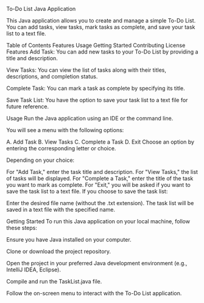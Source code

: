 To-Do List Java Application

This Java application allows you to create and manage a simple To-Do List. You can add tasks, view tasks, mark tasks as complete, and save your task list to a text file.

Table of Contents
Features
Usage
Getting Started
Contributing
License
Features
Add Task: You can add new tasks to your To-Do List by providing a title and description.

View Tasks: You can view the list of tasks along with their titles, descriptions, and completion status.

Complete Task: You can mark a task as complete by specifying its title.

Save Task List: You have the option to save your task list to a text file for future reference.

Usage
Run the Java application using an IDE or the command line.

You will see a menu with the following options:

A. Add Task
B. View Tasks
C. Complete a Task
D. Exit
Choose an option by entering the corresponding letter or choice.

Depending on your choice:

For "Add Task," enter the task title and description.
For "View Tasks," the list of tasks will be displayed.
For "Complete a Task," enter the title of the task you want to mark as complete.
For "Exit," you will be asked if you want to save the task list to a text file.
If you choose to save the task list:

Enter the desired file name (without the .txt extension).
The task list will be saved in a text file with the specified name.


Getting Started
To run this Java application on your local machine, follow these steps:

Ensure you have Java installed on your computer.

Clone or download the project repository.

Open the project in your preferred Java development environment (e.g., IntelliJ IDEA, Eclipse).

Compile and run the TaskList.java file.

Follow the on-screen menu to interact with the To-Do List application.
